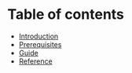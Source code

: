 # Table of contents

* [Introduction](README.md)
* [Prerequisites](prerequisites.md)
* [Guide](guide.md)
* [Reference](https://devops.novalagung.com/en/cicd-serverless-ebook-gitbook-github-pages-actions-calibre.html)

